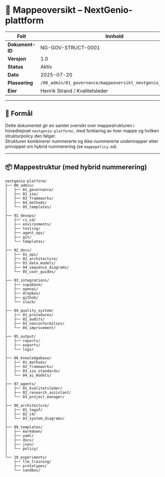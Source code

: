 # 📂 Mappeoversikt – NextGenio-plattform

| Felt             | Innhold                                                   |
|------------------|------------------------------------------------------------|
| **Dokument-ID**  | NG-GOV-STRUCT-0001                                         |
| **Versjon**      | 1.0                                                        |
| **Status**       | Aktiv                                                      |
| **Dato**         | 2025-07-20                                                 |
| **Plassering**   | `/00_admin/01_governance/mappeoversikt_nextgenio_platform.md` |
| **Eier**         | Henrik Strand / Kvalitetsleder                             |

---

## 🎯 Formål

Dette dokumentet gir en samlet oversikt over mappestrukturen i hovedrepoet `nextgenio-platform/`, med forklaring av hver mappe og hvilken strukturpolicy den følger.  
Strukturen kombinerer nummererte og ikke-nummererte undermapper etter prinsippet om hybrid nummerering (se `mappepolicy.md`).

---

## 📦 Mappestruktur (med hybrid nummerering)

```plaintext
nextgenio-platform/
├── 00_admin/
│   ├── 01_governance/
│   ├── 02_iso/
│   ├── 03_frameworks/
│   ├── 04_methods/
│   └── 05_templates/
│
├── 01_devops/
│   ├── ci_cd/
│   ├── environments/
│   ├── testing/
│   ├── agent_ops/
│   ├── git/
│   └── templates/
│
├── 02_docs/
│   ├── 01_api/
│   ├── 02_architecture/
│   ├── 03_data_models/
│   ├── 04_sequence_diagrams/
│   └── 05_user_guides/
│
├── 03_integrations/
│   ├── supabase/
│   ├── openai/
│   ├── dropbox/
│   ├── github/
│   └── slack/
│
├── 04_quality_system/
│   ├── 01_procedures/
│   ├── 02_audits/
│   ├── 03_nonconformities/
│   └── 04_improvement/
│
├── 05_output/
│   ├── reports/
│   ├── exports/
│   └── logs/
│
├── 06_knowledgebase/
│   ├── 01_methods/
│   ├── 02_frameworks/
│   ├── 03_iso_standards/
│   └── 04_ai_models/
│
├── 07_agents/
│   ├── 01_kvalitetsleder/
│   ├── 02_research_assistant/
│   └── 03_project_manager/
│
├── 08_architecture/
│   ├── 01_togaf/
│   ├── 02_c4/
│   └── 03_system_diagrams/
│
├── 09_templates/
│   ├── markdown/
│   ├── yaml/
│   ├── docx/
│   ├── json/
│   └── policy/
│
└── 10_experiments/
    ├── llm_training/
    ├── prototypes/
    └── sandbox/
